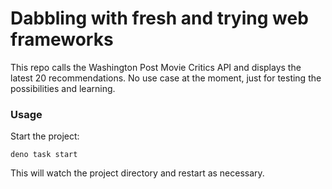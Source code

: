 # Dabbling with fresh and trying web frameworks

This repo calls the Washington Post Movie Critics API and displays the latest 20 recommendations.
No use case at the moment, just for testing the possibilities and learning.

### Usage

Start the project:

```
deno task start
```

This will watch the project directory and restart as necessary.
